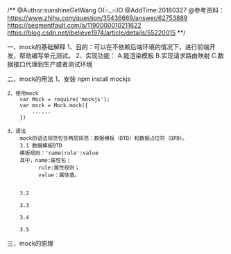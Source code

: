 /**
@Author:sunshineGirlWang O(∩_∩)O 
@AddTime:20180327
@参考资料：
    https://www.zhihu.com/question/35436669/answer/62753889
    https://segmentfault.com/a/1190000010211622
    https://blog.csdn.net/ibelieve1974/article/details/55220015
**/

一、mock的基础解释
    1、目的：可以在不依赖后端环境的情况下，进行前端开发，帮助编写单元测试。
    2、实现功能：
        A.能渲染模板
        B.实现请求路由映射
        C.数据接口代理到生产或者测试环境

二、mock的用法
    1、安装
        npm install mockjs

    2、使用mock
        var Mock = require('mockjs');
        var mock = Mock.mock({
            ......
        })

    3、语法
        mock的语法规范包含两层规范：数据模板（DTD）和数据占位符（DPD）。
        3.1 数据模板DTD
        模板规则：'name|rule':value
        其中，name:属性名；
              rule:属性规则；
              value：属性值。
        

        3.2

        3.3

        3.4

        3.5

三、mock的原理


